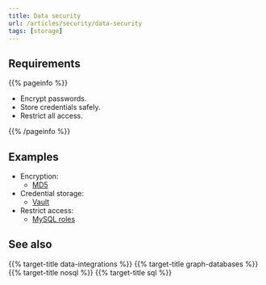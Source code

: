 ```yaml
---
title: Data security
url: /articles/security/data-security
tags: [storage]
---
```


## Requirements

{{% pageinfo %}}

* Encrypt passwords.
* Store credentials safely.
* Restrict all access.

{{% /pageinfo %}}

## Examples

* Encryption:
  * [MD5](https://en.wikipedia.org/wiki/MD5)
* Credential storage:
  * [Vault](https://www.vaultproject.io/)
* Restrict access:
  * [MySQL roles](https://dev.mysql.com/doc/refman/8.0/en/roles.html)

## See also

{{% target-title data-integrations %}}
{{% target-title graph-databases %}}
{{% target-title nosql %}}
{{% target-title sql %}}
